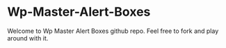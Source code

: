 # Wp-Master-Alert-Boxes
Welcome to Wp Master Alert Boxes github repo. Feel free to fork and play around with it.
